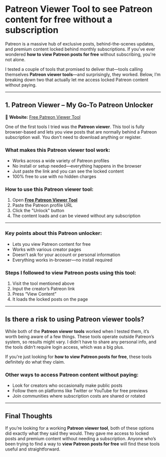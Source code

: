 # **Patreon Viewer Tool to see Patreon content for free without a subscription**
Patreon is a massive hub of exclusive posts, behind-the-scenes updates, and premium content locked behind monthly subscriptions. If you've ever wondered **how to view Patreon posts for free** without subscribing, you're not alone.

I tested a couple of tools that promised to deliver that—tools calling themselves **Patreon viewer tools**—and surprisingly, they worked. Below, I’m breaking down two that actually let me access locked Patreon content without paying.

---

## **1. Patreon Viewer – My Go-To Patreon Unlocker**  
🔗 **Website:** [Free Patreon Viewer Tool](https://shorturl.at/kyCY9)  

One of the first tools I tried was the **Patreon viewer**. This tool is fully browser-based and lets you view posts that are normally behind a Patreon subscription wall. You don't need to download anything or register.

### **What makes this Patreon viewer tool work:**  
- Works across a wide variety of Patreon profiles  
- No install or setup needed—everything happens in the browser  
- Just paste the link and you can see the locked content  
- 100% free to use with no hidden charges

### **How to use this Patreon viewer tool:**  
1. Open **[Free Patreon Viewer Tool](https://shorturl.at/kyCY9)**  
2. Paste the Patreon profile URL  
3. Click the "Unlock" button  
4. The content loads and can be viewed without any subscription  

---

### **Key points about this Patreon unlocker:**  
- Lets you view Patreon content for free  
- Works with various creator pages  
- Doesn’t ask for your account or personal information  
- Everything works in-browser—no install required

### **Steps I followed to view Patreon posts using this tool:**  
1. Visit the tool mentioned above 
2. Input the creator’s Patreon link  
3. Press “View Content”  
4. It loads the locked posts on the page  

---

## **Is there a risk to using Patreon viewer tools?**  
While both of the **Patreon viewer tools** worked when I tested them, it’s worth being aware of a few things. These tools operate outside Patreon’s system, so results might vary. I didn’t have to share any personal info, and the tools didn’t require login access, which was a big plus.

If you're just looking for **how to view Patreon posts for free**, these tools definitely do what they claim.

### **Other ways to access Patreon content without paying:**  
- Look for creators who occasionally make public posts  
- Follow them on platforms like Twitter or YouTube for free previews  
- Join communities where subscription costs are shared or rotated  

---

## **Final Thoughts**  
If you’re looking for a working **Patreon viewer tool**, both of these options did exactly what they said they would. They gave me access to locked posts and premium content without needing a subscription. Anyone who’s been trying to find a way to **view Patreon posts for free** will find these tools useful and straightforward.
